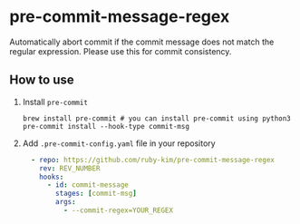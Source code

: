 # pre-commit-message-regex
Automatically abort commit if the commit message does not match the regular expression.
Please use this for commit consistency.


## How to use
1. Install `pre-commit`
   ```shell
   brew install pre-commit # you can install pre-commit using python3
   pre-commit install --hook-type commit-msg
   ```
2. Add `.pre-commit-config.yaml` file in your repository
   ```yaml
     - repo: https://github.com/ruby-kim/pre-commit-message-regex
       rev: REV_NUMBER
       hooks:
         - id: commit-message
           stages: [commit-msg]
           args:
             - --commit-regex=YOUR_REGEX
   ```
